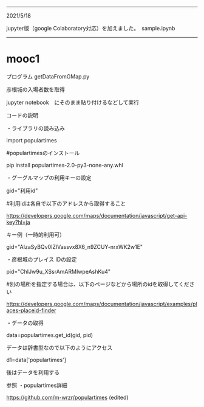 ****************************************************************
2021/5/18

jupyter版（google Colaboratory対応）を加えました。　sample.ipynb
****************************************************************






# mooc1
プログラム getDataFromGMap.py　

彦根城の入場者数を取得

jupyter notebook　にそのまま貼り付けるなどして実行

コードの説明

・ライブラリの読み込み

 import populartimes


#populartimesのインストール

 pip install  populartimes-2.0-py3-none-any.whl


・グーグルマップの利用キーの設定　

gid="利用id" 

#利用idは各自で以下のアドレスから取得すること

https://developers.google.com/maps/documentation/javascript/get-api-key?hl=ja


キー例（一時的利用可）

gid="AIzaSyBQv0IZlVassvx8X6_n9ZCUY-nrxWK2w1E" 



・彦根城のプレイス IDの設定　

pid="ChIJw9u_XSsrAmARMIwpeAshKu4" 


#別の場所を指定する場合は、以下のページなどから場所のidを取得してください

https://developers.google.com/maps/documentation/javascript/examples/places-placeid-finder


・データの取得

data=populartimes.get_id(gid, pid)

データは辞書型なので以下のようにアクセス

d1=data['populartimes']

後はデータを利用する

参照
・populartimes詳細

https://github.com/m-wrzr/populartimes (edited)



